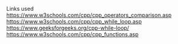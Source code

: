 Links used
https://www.w3schools.com/cpp/cpp_operators_comparison.asp
https://www.w3schools.com/cpp/cpp_while_loop.asp
https://www.geeksforgeeks.org/cpp-while-loop/
https://www.w3schools.com/cpp/cpp_functions.asp

